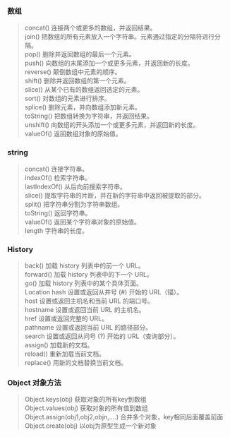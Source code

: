 ### 数组
> concat()	  连接两个或更多的数组，并返回结果。<br>
> join()	    把数组的所有元素放入一个字符串。元素通过指定的分隔符进行分隔。<br>
> pop()	      删除并返回数组的最后一个元素。<br>
> push()	    向数组的末尾添加一个或更多元素，并返回新的长度。<br>
> reverse()	  颠倒数组中元素的顺序。<br>
> shift()	    删除并返回数组的第一个元素。<br>
> slice()	    从某个已有的数组返回选定的元素。<br>
> sort()	    对数组的元素进行排序。<br>
> splice()	  删除元素，并向数组添加新元素。<br>
> toString()	把数组转换为字符串，并返回结果。<br>
> unshift()	  向数组的开头添加一个或更多元素，并返回新的长度。<br>
> valueOf()	  返回数组对象的原始值。<br>
### string
> concat()	    连接字符串。<br>
> indexOf()	    检索字符串。<br>
> lastIndexOf()	从后向前搜索字符串。<br>
> slice()	      提取字符串的片断，并在新的字符串中返回被提取的部分。<br>
> split()	      把字符串分割为字符串数组。<br>
> toString()	  返回字符串。<br>
> valueOf()	    返回某个字符串对象的原始值。<br>
> length	      字符串的长度。<br>
### History
> back()	  加载 history 列表中的前一个 URL。<br>
> forward()	加载 history 列表中的下一个 URL。<br>
> go()	    加载 history 列表中的某个具体页面。<br>
> Location
> hash	    设置或返回从井号 (#) 开始的 URL（锚）。<br>
> host	    设置或返回主机名和当前 URL 的端口号。<br>
> hostname	设置或返回当前 URL 的主机名。<br>
> href	    设置或返回完整的 URL。<br>
> pathname	设置或返回当前 URL 的路径部分。<br>
> search	  设置或返回从问号 (?) 开始的 URL（查询部分）。<br>
> assign()	加载新的文档。<br>
> reload()	重新加载当前文档。<br>
> replace()	用新的文档替换当前文档。<br>
### Object 对象方法
> Object.keys(obj)	 获取对象的所有key到数组<br>
> Object.values(obj) 获取对象的所有值到数组<br>
> Object.assign(obj1,obj2,objn,....) 合并多个对象，key相同后面覆盖前面<br>
> Object.create(obj) 以obj为原型生成一个新对象<br>